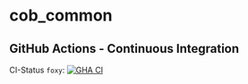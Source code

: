 cob_common
===========

## GitHub Actions - Continuous Integration

CI-Status ```foxy```: [![GHA CI](https://github.com/4am-robotics/cob_common/actions/workflows/main.yml/badge.svg?branch=foxy)](https://github.com/4am-robotics/cob_common/actions/workflows/main.yml?query=branch%3Afoxy)
